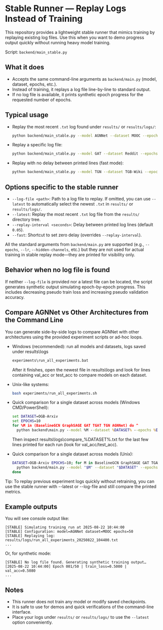# Stable Runner — Replay Logs Instead of Training

This repository provides a lightweight stable runner that mimics training by replaying existing log files. Use this when you want to demo progress output quickly without running heavy model training.

Script: `backend/main_stable.py`

## What it does
- Accepts the same command-line arguments as `backend/main.py` (model, dataset, epochs, etc.).
- Instead of training, it replays a log file line-by-line to standard output.
- If no log file is available, it prints synthetic epoch progress for the requested number of epochs.

## Typical usage

- Replay the most recent `.txt` log found under `results/` or `results/logs/`:
  ```bash
  python backend/main_stable.py --model AGNNet --dataset MOOC --epochs 50 --latest
  ```

- Replay a specific log file:
  ```bash
  python backend/main_stable.py --model GAT --dataset Reddit --epochs 20 --log-file results/run_all_experiments_updated_AGNNet_best.txt
  ```

- Replay with no delay between printed lines (fast mode):
  ```bash
  python backend/main_stable.py --model TGN --dataset TGB-Wiki --epochs 10 --latest --fast
  ```

## Options specific to the stable runner
- `--log-file <path>`: Path to a log file to replay. If omitted, you can use `--latest` to automatically select the newest `.txt` in `results/` or `results/logs/`.
- `--latest`: Replay the most recent `.txt` log file from the `results/` directory tree.
- `--replay-interval <seconds>`: Delay between printed log lines (default `0.05`).
- `--fast`: Shortcut to set zero delay (overrides `--replay-interval`).

All the standard arguments from `backend/main.py` are supported (e.g., `--epochs`, `--lr`, `--hidden-channels`, etc.) but they are not used for actual training in stable replay mode—they are printed for visibility only.

## Behavior when no log file is found
If neither `--log-file` is provided nor a latest file can be located, the script generates synthetic output simulating epoch-by-epoch progress. This includes decreasing pseudo train loss and increasing pseudo validation accuracy.

## Compare AGNNet vs Other Architectures from the Command Line
You can generate side-by-side logs to compare AGNNet with other architectures using the provided experiment scripts or ad-hoc loops.

- Windows (recommended): run all models and datasets, logs saved under results\logs
  ```bat
  experiments\run_all_experiments.bat
  ```
  After it finishes, open the newest file in results\logs and look for lines containing val_acc or test_acc to compare models on each dataset.

- Unix-like systems:
  ```bash
  bash experiments/run_all_experiments.sh
  ```

- Quick comparison for a single dataset across models (Windows CMD/PowerShell):
  ```bat
  set DATASET=OGB-Arxiv
  set EPOCHS=10
  for %M in (BaselineGCN GraphSAGE GAT TGAT TGN AGNNet) do ^
    python backend\main.py --model %M --dataset %DATASET% --epochs %EPOCHS% | tee -a results\logs\compare_%DATASET%.txt
  ```
  Then inspect results\logs\compare_%DATASET%.txt for the last few lines printed for each run (look for val_acc/test_acc).

- Quick comparison for a single dataset across models (Unix):
  ```bash
  DATASET=OGB-Arxiv EPOCHS=10; for M in BaselineGCN GraphSAGE GAT TGAT TGN AGNNet; do \
    python backend/main.py --model "$M" --dataset "$DATASET" --epochs "$EPOCHS" | tee -a results/logs/compare_${DATASET}.txt; \
  done
  ```

Tip: To replay previous experiment logs quickly without retraining, you can use the stable runner with --latest or --log-file and still compare the printed metrics.

## Example outputs
You will see console output like:
```
[STABLE] Simulating training run at 2025-08-22 10:44:00
[STABLE] Configuration: model=AGNNet dataset=MOOC epochs=50
[STABLE] Replaying log: results/logs/run_all_experiments_20250822_104400.txt
...
```
Or, for synthetic mode:
```
[STABLE] No log file found. Generating synthetic training output…
[2025-08-22 10:44:00] Epoch 001/50 | train_loss=0.5000 | val_acc=0.5080
...
```

## Notes
- This runner does not train any model or modify saved checkpoints.
- It is safe to use for demos and quick verifications of the command-line interface.
- Place your logs under `results/` or `results/logs/` to use the `--latest` option conveniently.
